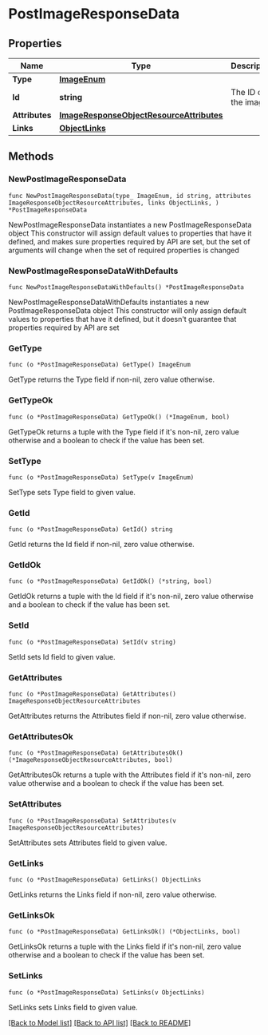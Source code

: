 # PostImageResponseData

## Properties

Name | Type | Description | Notes
------------ | ------------- | ------------- | -------------
**Type** | [**ImageEnum**](ImageEnum.md) |  | 
**Id** | **string** | The ID of the image | 
**Attributes** | [**ImageResponseObjectResourceAttributes**](ImageResponseObjectResourceAttributes.md) |  | 
**Links** | [**ObjectLinks**](ObjectLinks.md) |  | 

## Methods

### NewPostImageResponseData

`func NewPostImageResponseData(type_ ImageEnum, id string, attributes ImageResponseObjectResourceAttributes, links ObjectLinks, ) *PostImageResponseData`

NewPostImageResponseData instantiates a new PostImageResponseData object
This constructor will assign default values to properties that have it defined,
and makes sure properties required by API are set, but the set of arguments
will change when the set of required properties is changed

### NewPostImageResponseDataWithDefaults

`func NewPostImageResponseDataWithDefaults() *PostImageResponseData`

NewPostImageResponseDataWithDefaults instantiates a new PostImageResponseData object
This constructor will only assign default values to properties that have it defined,
but it doesn't guarantee that properties required by API are set

### GetType

`func (o *PostImageResponseData) GetType() ImageEnum`

GetType returns the Type field if non-nil, zero value otherwise.

### GetTypeOk

`func (o *PostImageResponseData) GetTypeOk() (*ImageEnum, bool)`

GetTypeOk returns a tuple with the Type field if it's non-nil, zero value otherwise
and a boolean to check if the value has been set.

### SetType

`func (o *PostImageResponseData) SetType(v ImageEnum)`

SetType sets Type field to given value.


### GetId

`func (o *PostImageResponseData) GetId() string`

GetId returns the Id field if non-nil, zero value otherwise.

### GetIdOk

`func (o *PostImageResponseData) GetIdOk() (*string, bool)`

GetIdOk returns a tuple with the Id field if it's non-nil, zero value otherwise
and a boolean to check if the value has been set.

### SetId

`func (o *PostImageResponseData) SetId(v string)`

SetId sets Id field to given value.


### GetAttributes

`func (o *PostImageResponseData) GetAttributes() ImageResponseObjectResourceAttributes`

GetAttributes returns the Attributes field if non-nil, zero value otherwise.

### GetAttributesOk

`func (o *PostImageResponseData) GetAttributesOk() (*ImageResponseObjectResourceAttributes, bool)`

GetAttributesOk returns a tuple with the Attributes field if it's non-nil, zero value otherwise
and a boolean to check if the value has been set.

### SetAttributes

`func (o *PostImageResponseData) SetAttributes(v ImageResponseObjectResourceAttributes)`

SetAttributes sets Attributes field to given value.


### GetLinks

`func (o *PostImageResponseData) GetLinks() ObjectLinks`

GetLinks returns the Links field if non-nil, zero value otherwise.

### GetLinksOk

`func (o *PostImageResponseData) GetLinksOk() (*ObjectLinks, bool)`

GetLinksOk returns a tuple with the Links field if it's non-nil, zero value otherwise
and a boolean to check if the value has been set.

### SetLinks

`func (o *PostImageResponseData) SetLinks(v ObjectLinks)`

SetLinks sets Links field to given value.



[[Back to Model list]](../README.md#documentation-for-models) [[Back to API list]](../README.md#documentation-for-api-endpoints) [[Back to README]](../README.md)


